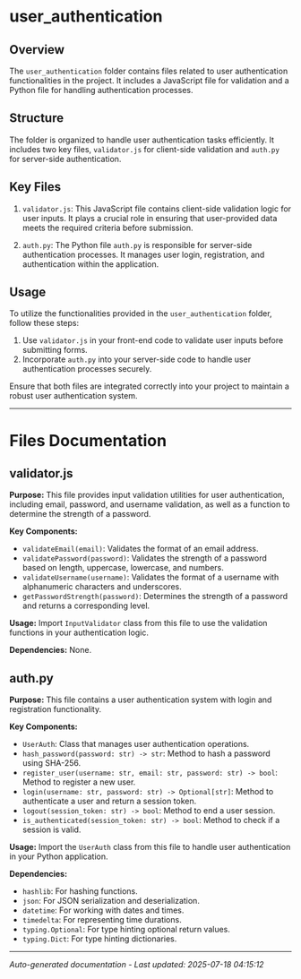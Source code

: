 # user_authentication

## Overview
The `user_authentication` folder contains files related to user authentication functionalities in the project. It includes a JavaScript file for validation and a Python file for handling authentication processes.

## Structure
The folder is organized to handle user authentication tasks efficiently. It includes two key files, `validator.js` for client-side validation and `auth.py` for server-side authentication.

## Key Files
1. `validator.js`: This JavaScript file contains client-side validation logic for user inputs. It plays a crucial role in ensuring that user-provided data meets the required criteria before submission.
   
2. `auth.py`: The Python file `auth.py` is responsible for server-side authentication processes. It manages user login, registration, and authentication within the application.

## Usage
To utilize the functionalities provided in the `user_authentication` folder, follow these steps:
1. Use `validator.js` in your front-end code to validate user inputs before submitting forms.
2. Incorporate `auth.py` into your server-side code to handle user authentication processes securely.

Ensure that both files are integrated correctly into your project to maintain a robust user authentication system.

---

# Files Documentation

## validator.js

**Purpose:** This file provides input validation utilities for user authentication, including email, password, and username validation, as well as a function to determine the strength of a password.

**Key Components:**
- `validateEmail(email)`: Validates the format of an email address.
- `validatePassword(password)`: Validates the strength of a password based on length, uppercase, lowercase, and numbers.
- `validateUsername(username)`: Validates the format of a username with alphanumeric characters and underscores.
- `getPasswordStrength(password)`: Determines the strength of a password and returns a corresponding level.

**Usage:** Import `InputValidator` class from this file to use the validation functions in your authentication logic.

**Dependencies:** None.

## auth.py

**Purpose:** This file contains a user authentication system with login and registration functionality.

**Key Components:**
- `UserAuth`: Class that manages user authentication operations.
- `hash_password(password: str) -> str`: Method to hash a password using SHA-256.
- `register_user(username: str, email: str, password: str) -> bool`: Method to register a new user.
- `login(username: str, password: str) -> Optional[str]`: Method to authenticate a user and return a session token.
- `logout(session_token: str) -> bool`: Method to end a user session.
- `is_authenticated(session_token: str) -> bool`: Method to check if a session is valid.

**Usage:** Import the `UserAuth` class from this file to handle user authentication in your Python application.

**Dependencies:**
- `hashlib`: For hashing functions.
- `json`: For JSON serialization and deserialization.
- `datetime`: For working with dates and times.
- `timedelta`: For representing time durations.
- `typing.Optional`: For type hinting optional return values.
- `typing.Dict`: For type hinting dictionaries.

---
*Auto-generated documentation - Last updated: 2025-07-18 04:15:12*
